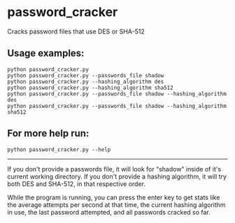 password_cracker
================

Cracks password files that use DES or SHA-512

Usage examples:
---------------

    python password_cracker.py
    python password_cracker.py --passwords_file shadow
    python password_cracker.py --hashing_algorithm des
    python password_cracker.py --hashing_algorithm sha512
    python password_cracker.py --passwords_file shadow --hashing_algorithm des
    python password_cracker.py --passwords_file shadow --hashing_algorithm sha512

For more help run:
------------------

    python password_cracker.py --help

---

If you don't provide a passwords file, it will look for "shadow" inside of it's current working directory. If you don't provide a hashing algorithm, it will try both DES and SHA-512, in that respective order. 

While the program is running, you can press the enter key to get stats like the average attempts per second at that time, the current hashing algorithm in use, the last password attempted, and all passwords cracked so far.